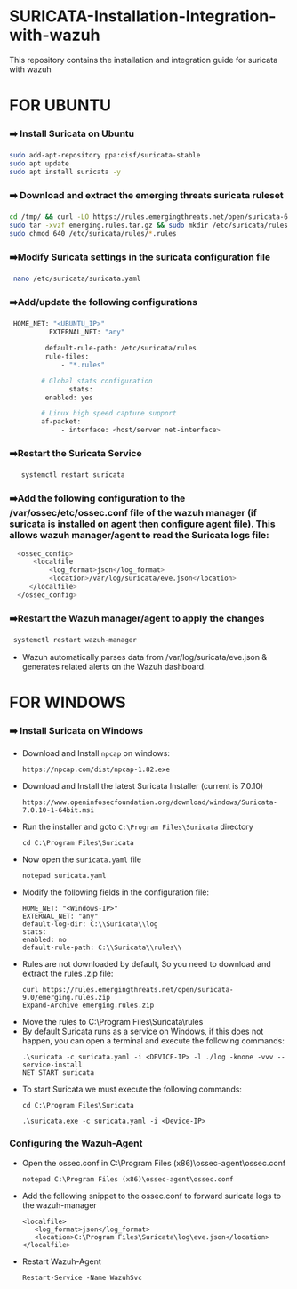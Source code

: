 # SURICATA-Installation-Integration-with-wazuh
This repository contains the installation and integration guide for suricata with wazuh

# FOR UBUNTU
### ➡️ Install Suricata on Ubuntu 
  ```bash
sudo add-apt-repository ppa:oisf/suricata-stable
sudo apt update
sudo apt install suricata -y
  ```
### ➡️ Download and extract the emerging threats suricata ruleset
  ```bash
 cd /tmp/ && curl -LO https://rules.emergingthreats.net/open/suricata-6.0.8/emerging.rules.tar.gz
 sudo tar -xvzf emerging.rules.tar.gz && sudo mkdir /etc/suricata/rules && sudo mv rules/*.rules /etc/suricata/rules/
 sudo chmod 640 /etc/suricata/rules/*.rules
 ```
### ➡️Modify Suricata settings in the suricata configuration file
 ```bash
  nano /etc/suricata/suricata.yaml
 ```
### ➡️Add/update the following configurations
  ```bash
   HOME_NET: "<UBUNTU_IP>"
            EXTERNAL_NET: "any"

           default-rule-path: /etc/suricata/rules
           rule-files:
               - "*.rules"

          # Global stats configuration
                 stats:
           enabled: yes

          # Linux high speed capture support
          af-packet:
               - interface: <host/server net-interface>
   ```
 ### ➡️Restart the Suricata Service
 ```bash
    systemctl restart suricata
```

 ### ➡️Add the following configuration to the /var/ossec/etc/ossec.conf file of the wazuh manager (if suricata is installed on agent then configure agent file). This allows wazuh manager/agent to read the Suricata logs file:

  ```bash
    <ossec_config>
        <localfile
            <log_format>json</log_format>
            <location>/var/log/suricata/eve.json</location>
       </localfile>
    </ossec_config>
 ```
 ### ➡️Restart the Wazuh manager/agent to apply the changes
   ```bash
    systemctl restart wazuh-manager
  ```

 -	Wazuh automatically parses data from /var/log/suricata/eve.json & generates related alerts on the Wazuh dashboard.


# FOR WINDOWS
### ➡️ Install Suricata on Windows
- Download and Install ```npcap``` on windows:
  ```
  https://npcap.com/dist/npcap-1.82.exe
  ```
- Download and Install the latest Suricata Installer (current is 7.0.10)
  ```
  https://www.openinfosecfoundation.org/download/windows/Suricata-7.0.10-1-64bit.msi
  ```
- Run the installer and goto ```C:\Program Files\Suricata``` directory
  ```
  cd C:\Program Files\Suricata
  ```
- Now open the ```suricata.yaml``` file
  ```
  notepad suricata.yaml
  ```
- Modify the following fields in the configuration file:
  ```
  HOME_NET: "<Windows-IP>"
  EXTERNAL_NET: "any"
  default-log-dir: C:\\Suricata\\log
  stats:
  enabled: no
  default-rule-path: C:\\Suricata\\rules\\
  ```
- Rules are not downloaded by default, So you need to download and extract the rules .zip file:
  ```
  curl https://rules.emergingthreats.net/open/suricata-9.0/emerging.rules.zip
  Expand-Archive emerging.rules.zip
  ```
- Move the rules to C:\Program Files\Suricata\rules
- By default Suricata runs as a service on Windows, if this does not happen, you can open a terminal and execute the following commands:
  ```
  .\suricata -c suricata.yaml -i <DEVICE-IP> -l ./log -knone -vvv --service-install
  NET START suricata
  ```
- To start Suricata we must execute the following commands:
  ```
  cd C:\Program Files\Suricata
  ```
  ```
  .\suricata.exe -c suricata.yaml -i <Device-IP>
  ```

### Configuring the Wazuh-Agent
- Open the ossec.conf in C:\Program Files (x86)\ossec-agent\ossec.conf
  ```
  notepad C:\Program Files (x86)\ossec-agent\ossec.conf
  ```
- Add the following snippet to the ossec.conf to forward suricata logs to the wazuh-manager
  ```
  <localfile>
     <log_format>json</log_format>
     <location>C:\Program Files\Suricata\log\eve.json</location>
  </localfile>

- Restart Wazuh-Agent
  ```
  Restart-Service -Name WazuhSvc
  ```
